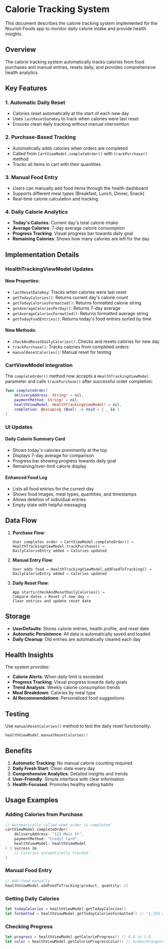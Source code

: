 # Calorie Tracking System

This document describes the calorie tracking system implemented for the Nourish Foods app to monitor daily calorie intake and provide health insights.

## Overview

The calorie tracking system automatically tracks calories from food purchases and manual entries, resets daily, and provides comprehensive health analytics.

## Key Features

### 1. **Automatic Daily Reset**
- Calories reset automatically at the start of each new day
- Uses `lastResetDateKey` to track when calories were last reset
- Ensures clean daily tracking without manual intervention

### 2. **Purchase-Based Tracking**
- Automatically adds calories when orders are completed
- Called from `CartViewModel.completeOrder()` with `trackPurchase()` method
- Tracks all items in cart with their quantities

### 3. **Manual Food Entry**
- Users can manually add food items through the health dashboard
- Supports different meal types (Breakfast, Lunch, Dinner, Snack)
- Real-time calorie calculation and tracking

### 4. **Daily Calorie Analytics**
- **Today's Calories**: Current day's total calorie intake
- **Average Calories**: 7-day average calorie consumption
- **Progress Tracking**: Visual progress bar towards daily goal
- **Remaining Calories**: Shows how many calories are left for the day

## Implementation Details

### HealthTrackingViewModel Updates

#### New Properties:
- `lastResetDateKey`: Tracks when calories were last reset
- `getTodayCalories()`: Returns current day's calorie count
- `getTodayCaloriesFormatted()`: Returns formatted calorie string
- `getAverageCaloriesPerDay()`: Returns 7-day average
- `getAverageCaloriesFormatted()`: Returns formatted average string
- `getTodayFoodEntries()`: Returns today's food entries sorted by time

#### New Methods:
- `checkAndResetDailyCalories()`: Checks and resets calories for new day
- `trackPurchase()`: Tracks calories from completed orders
- `manualResetCalories()`: Manual reset for testing

### CartViewModel Integration

The `completeOrder()` method now accepts a `HealthTrackingViewModel` parameter and calls `trackPurchase()` after successful order completion:

```swift
func completeOrder(
    deliveryAddress: String? = nil, 
    paymentMethod: String? = nil, 
    healthViewModel: HealthTrackingViewModel? = nil, 
    completion: @escaping (Bool) -> Void = { _ in }
)
```

### UI Updates

#### Daily Calorie Summary Card
- Shows today's calories prominently at the top
- Displays 7-day average for comparison
- Progress bar showing progress towards daily goal
- Remaining/over-limit calorie display

#### Enhanced Food Log
- Lists all food entries for the current day
- Shows food images, meal types, quantities, and timestamps
- Allows deletion of individual entries
- Empty state with helpful messaging

## Data Flow

1. **Purchase Flow**:
   ```
   User completes order → CartViewModel.completeOrder() → 
   HealthTrackingViewModel.trackPurchase() → 
   DailyCalorieEntry added → Calories updated
   ```

2. **Manual Entry Flow**:
   ```
   User adds food → HealthTrackingViewModel.addFoodToTracking() → 
   DailyCalorieEntry added → Calories updated
   ```

3. **Daily Reset Flow**:
   ```
   App starts/checkAndResetDailyCalories() → 
   Compare dates → Reset if new day → 
   Clear entries and update reset date
   ```

## Storage

- **UserDefaults**: Stores calorie entries, health profile, and reset date
- **Automatic Persistence**: All data is automatically saved and loaded
- **Daily Cleanup**: Old entries are automatically cleared each day

## Health Insights

The system provides:
- **Calorie Alerts**: When daily limit is exceeded
- **Progress Tracking**: Visual progress towards daily goals
- **Trend Analysis**: Weekly calorie consumption trends
- **Meal Breakdown**: Calories by meal type
- **AI Recommendations**: Personalized food suggestions

## Testing

Use `manualResetCalories()` method to test the daily reset functionality:

```swift
healthViewModel.manualResetCalories()
```

## Benefits

1. **Automatic Tracking**: No manual calorie counting required
2. **Daily Fresh Start**: Clean slate every day
3. **Comprehensive Analytics**: Detailed insights and trends
4. **User-Friendly**: Simple interface with clear information
5. **Health-Focused**: Promotes healthy eating habits

## Usage Examples

### Adding Calories from Purchase
```swift
// Automatically called when order is completed
cartViewModel.completeOrder(
    deliveryAddress: "123 Main St",
    paymentMethod: "Credit Card",
    healthViewModel: healthViewModel
) { success in
    // Calories automatically tracked
}
```

### Manual Food Entry
```swift
// Add food manually
healthViewModel.addFoodToTracking(product, quantity: 2)
```

### Getting Daily Calories
```swift
let todayCalories = healthViewModel.getTodayCalories()
let formatted = healthViewModel.getTodayCaloriesFormatted() // "1,250 cal"
```

### Checking Progress
```swift
let progress = healthViewModel.getCalorieProgress() // 0.0 to 1.0
let color = healthViewModel.getCalorieProgressColor() // Green/Orange/Red
``` 